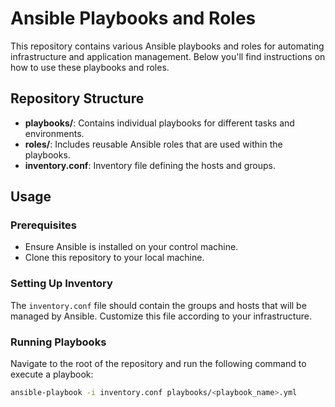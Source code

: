 # Ansible Playbooks and Roles

This repository contains various Ansible playbooks and roles for automating infrastructure and application management. Below you'll find instructions on how to use these playbooks and roles.

## Repository Structure

- **playbooks/**: Contains individual playbooks for different tasks and environments.
- **roles/**: Includes reusable Ansible roles that are used within the playbooks.
- **inventory.conf**: Inventory file defining the hosts and groups.

## Usage

### Prerequisites

- Ensure Ansible is installed on your control machine.
- Clone this repository to your local machine.

### Setting Up Inventory

The `inventory.conf` file should contain the groups and hosts that will be managed by Ansible. Customize this file according to your infrastructure.

### Running Playbooks

Navigate to the root of the repository and run the following command to execute a playbook:

```bash
ansible-playbook -i inventory.conf playbooks/<playbook_name>.yml

